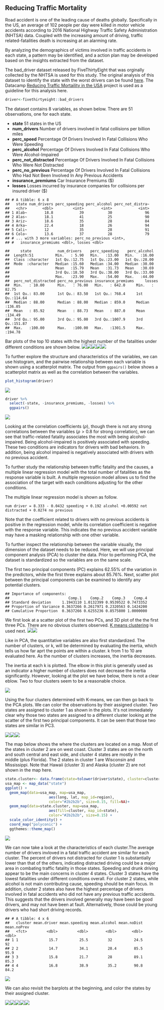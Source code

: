 Reducing Traffic Mortality
--------------------------

Road accident is one of the leading cause of deaths globally. Specifically in the US, an average of 102 people per day were killed in motor vehicle accidents according to 2016 National Highway Traffic Safety Administration (NHTSA) data. Coupled with the increasing amount of driving, traffic related-fatalities death is increasing at an alarming rate.

By analyzing the demographics of victims involved in traffic accidents in each state, a pattern may be identified, and a action plan may be developed based on the insights extracted from the dataset.

The bad\_driver dataset released by FiveThirtyEight that was orginally collected by the NHTSA is used for this study. The original analysis of this dataset to identify the state with the worst drivers can be found [here](https://fivethirtyeight.com/features/which-state-has-the-worst-drivers/). The Datacamp [Reducing Traffic Mortaility in the USA](https://www.datacamp.com/projects/464) project is used as a guideline for this analysis here.

``` r
driver<-fivethirtyeight::bad_drivers
```

The dataset contains 8 variables, as shown below. There are 51 observations, one for each state.

-   **state** 51 states in the US
-   **num\_drivers** Number of drivers involved in fatal collisions per billion miles
-   **perc\_speed** Percentage Of Drivers Involved In Fatal Collisions Who Were Speeding
-   **perc\_alcohol** Percentage Of Drivers Involved In Fatal Collisions Who Were Alcohol-Impaired
-   **perc\_not\_distracted** Percentage Of Drivers Involved In Fatal Collisions Who Were Not Distracted
-   **perc\_no\_previous** Percentage Of Drivers Involved In Fatal Collisions Who Had Not Been Involved In Any Previous Accidents
-   **insurance\_premiums** Car Insurance Premiums ($)
-   **losses** Losses incurred by insurance companies for collisions per insured driver ($)

<!-- -->

    ## # A tibble: 6 x 8
    ##   state num_drivers perc_speeding perc_alcohol perc_not_distra~
    ##   <chr>       <dbl>         <int>        <int>            <int>
    ## 1 Alab~        18.8            39           30               96
    ## 2 Alas~        18.1            41           25               90
    ## 3 Ariz~        18.6            35           28               84
    ## 4 Arka~        22.4            18           26               94
    ## 5 Cali~        12              35           28               91
    ## 6 Colo~        13.6            37           28               79
    ## # ... with 3 more variables: perc_no_previous <int>,
    ## #   insurance_premiums <dbl>, losses <dbl>

    ##     state            num_drivers    perc_speeding    perc_alcohol  
    ##  Length:51          Min.   : 5.90   Min.   :13.00   Min.   :16.00  
    ##  Class :character   1st Qu.:12.75   1st Qu.:23.00   1st Qu.:28.00  
    ##  Mode  :character   Median :15.60   Median :34.00   Median :30.00  
    ##                     Mean   :15.79   Mean   :31.73   Mean   :30.69  
    ##                     3rd Qu.:18.50   3rd Qu.:38.00   3rd Qu.:33.00  
    ##                     Max.   :23.90   Max.   :54.00   Max.   :44.00  
    ##  perc_not_distracted perc_no_previous insurance_premiums     losses      
    ##  Min.   : 10.00      Min.   : 76.00   Min.   : 642.0     Min.   : 82.75  
    ##  1st Qu.: 83.00      1st Qu.: 83.50   1st Qu.: 768.4     1st Qu.:114.64  
    ##  Median : 88.00      Median : 88.00   Median : 859.0     Median :136.05  
    ##  Mean   : 85.92      Mean   : 88.73   Mean   : 887.0     Mean   :134.49  
    ##  3rd Qu.: 95.00      3rd Qu.: 95.00   3rd Qu.:1007.9     3rd Qu.:151.87  
    ##  Max.   :100.00      Max.   :100.00   Max.   :1301.5     Max.   :194.78

Bar plots of the top 10 states with the highest number of the fatalities under different conditions are shown below. ![](bad_driver_files/figure-markdown_github/EDA_plot-1.png)![](bad_driver_files/figure-markdown_github/EDA_plot-2.png)![](bad_driver_files/figure-markdown_github/EDA_plot-3.png)![](bad_driver_files/figure-markdown_github/EDA_plot-4.png)![](bad_driver_files/figure-markdown_github/EDA_plot-5.png)

To further explore the structure and characteristics of the variables, we can use histogram, and the pairwise relationship between each variable is shown using a scatterplot matrix. The output from `ggpairs()` below shows a scatterplot matrix as well as the correlation between the variables.

``` r
plot_histogram(driver)
```

![](bad_driver_files/figure-markdown_github/EDA-1.png)

``` r
driver %>% 
  select(-state, -insurance_premiums, -losses) %>%
  ggpairs()
```

![](bad_driver_files/figure-markdown_github/EDA-2.png)

Looking at the correlation coefficients (*ρ*), though there is not any strong correlations between the variables (*ρ* &gt; 0.8 for strong correlation), we can see that traffic-related fatality associates the most with being alcohol-impaired. Being alcohol-impaired is positively associated with speeding. These two conditions are indicators for drivers with bad behaviors. In addition, being alcohol impaired is negatively associated with drivers with no previous accident.

To further study the relationship between traffic fatality and the causes, a multiple linear regression model with the total number of fatalities as the response variable is built. A multiple regression model allows us to find the association of the target with each conditions adjusting for the other conditions.

The multiple linear regression model is shown as follow.

`num driver = 8.333 - 0.0432 speeding + 0.192 alcohol +0.00592 not distracted + 0.0274 no previous`

Note that the coefficient related to drivers with no previous accidents is positive in the regression model, while its correlation coefficient is negative with the response variable. This indicates the no previous accident variable may have a masking relationship with one other variable.

To further inspect the relationship between the variable visually, the dimension of the dataset needs to be reduced. Here, we will use principal component analysis (PCA) to cluster the data. Prior to performing PCA, the dataset is standardized so the variables are on the same scale.

The first two principal components (PC) explains 62.55% of the variation in the predictors, while the first three explains about 85.76%. Next, scatter plot between the principal components can be examined to identify any potential clusters.

    ## Importance of components:
    ##                           Comp.1    Comp.2    Comp.3    Comp.4
    ## Standard deviation     1.1943110 1.0132399 0.9539522 0.7473352
    ## Proportion of Variance 0.3637266 0.2617971 0.2320563 0.1424200
    ## Cumulative Proportion  0.3637266 0.6255236 0.8575800 1.0000000

We first look at a scatter plot of the first two PCs, and 3D plot of the the first three PCs. There are no obvious clusters observed. [K means clustering](https://towardsdatascience.com/k-means-clustering-from-a-to-z-f6242a314e9a) is used next. ![](bad_driver_files/figure-markdown_github/PC_plots-1.png)![](bad_driver_files/figure-markdown_github/PC_plots-2.png)

Like in PCA, the quantitative variables are also first standardized. The number of clusters, or k, will be determined by evaluating the inertia, which tells us how far aprt the points are within a cluster. k from 1 to 10 are evaluated here. As the number of clusters increases, the inertia decreases.

The inertia at each k is plotted. The elbow in this plot is generally used as an indicator a higher number of clusters does not decrease the inertia significantly. However, looking at the plot we have below, there is not a clear eblow. Two to four clusters seem to be a reasonable choice.

![](bad_driver_files/figure-markdown_github/kmeans-1.png)

Using the four clusters determined with K-means, we can then go back to the PCA plots. We can color the observations by their assigned cluster. Two states are assigned to cluster 1 as shown in the plots. It's not immediately clear why those two states are assigned to a different cluster looking at the scatter of the first two principal components. It can be seen that those two states are similar in PC3.

![](bad_driver_files/figure-markdown_github/kmeans4-1.png)![](bad_driver_files/figure-markdown_github/kmeans4-2.png)![](bad_driver_files/figure-markdown_github/kmeans4-3.png)

The map below shows the where the clusters are located on a map. Most of the states in cluster 2 are on west coast. Cluster 3 states are on the north and south central and east side, and cluster 4 states are mostly in the middle (plus Florida). The 2 states in cluster 1 are Wisconsin and Mississippi. Note that Hawaii (cluster 3) and Alaska (cluster 2) are not shown in the map here.

``` r
state.cluster<- data.frame(state=tolower(driver$state), cluster=clusters)
usa_map <- map_data("state")
ggplot() +
  geom_map(data=usa_map, map=usa_map,
                    aes(long, lat, map_id=region),
                    color="#2b2b2b", size=0.15, fill=NA)+
  geom_map(data=state.cluster, map=usa_map,
                    aes(fill=cluster, map_id=state),
                    color="#2b2b2b", size=0.15) +
  scale_color_identity() +
  coord_map("polyconic") +
  ggthemes::theme_map()
```

![](bad_driver_files/figure-markdown_github/map-1.png)

We can now take a look at the characteristics of each cluster.The average number of drivers invloved in a fatal traffic accident are similar for each cluster. The percent of drivers not distracted for cluster 1 is substantially lower than that of the others, indicating distracted driving could be a major area in combating traffic fatality in those states. Speeding and drunk driving appear to be the main concerns in cluster 4 states. Cluster 3 states have the lowest fatalities under different conditions overall. For cluster 2 states, while alcohol is not main contributing cause, speeding should be main focus. In addition, cluster 2 states also have the highest percentage of drivers involved in fatal accidents who did not have any previous traffic accidents. This suggests that the drivers involved generally may have been be good drivers, and may not have been at fault. Alternatively, those could be young drivers who had short driving records.

    ## # A tibble: 4 x 6
    ##   cluster mean.driver mean.speeding mean.alcohol mean.noDist mean.noPrev
    ##   <fct>         <dbl>         <dbl>        <dbl>       <dbl>       <dbl>
    ## 1 1              15.7          25.5         32          24.5        92  
    ## 2 2              14.7          34.1         28.4        85.5        95.9
    ## 3 3              15.8          21.7         28          89.1        85.3
    ## 4 4              16.8          38.9         35.2        90.8        84.2

![](bad_driver_files/figure-markdown_github/clusters-1.png)

We can also revisit the barplots at the beginning, and color the states by their assigned cluster.

![](bad_driver_files/figure-markdown_github/ranking-1.png)![](bad_driver_files/figure-markdown_github/ranking-2.png)![](bad_driver_files/figure-markdown_github/ranking-3.png)![](bad_driver_files/figure-markdown_github/ranking-4.png)![](bad_driver_files/figure-markdown_github/ranking-5.png)
